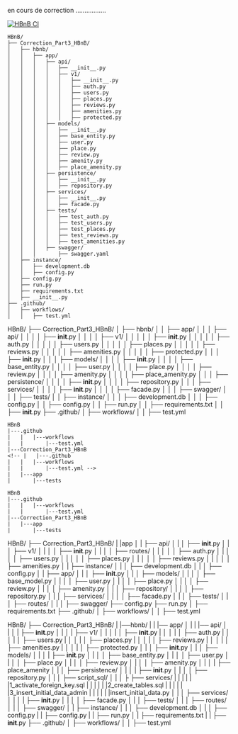 en cours de correction .................


[![HBnB CI](https://github.com/SDINAHET/HBnB/actions/workflows/test.yml/badge.svg)](https://github.com/SDINAHET/HBnB/actions/workflows/test.yml)


```plaintext
HBnB/
├── Correction_Part3_HBnB/
│   ├── hbnb/
│   │   ├── app/
│   │   │   ├── api/
│   │   │   │   ├── __init__.py
│   │   │   │   ├── v1/
│   │   │   │   │   ├── __init__.py
│   │   │   │   │   ├── auth.py
│   │   │   │   │   ├── users.py
│   │   │   │   │   ├── places.py
│   │   │   │   │   ├── reviews.py
│   │   │   │   │   ├── amenities.py
│   │   │   │   │   ├── protected.py
│   │   │   ├── models/
│   │   │   │   ├── __init__.py
│   │   │   │   ├── base_entity.py
│   │   │   │   ├── user.py
│   │   │   │   ├── place.py
│   │   │   │   ├── review.py
│   │   │   │   ├── amenity.py
│   │   │   │   ├── place_amenity.py
│   │   │   ├── persistence/
│   │   │   │   ├── __init__.py
│   │   │   │   ├── repository.py
│   │   │   ├── services/
│   │   │   │   ├── __init__.py
│   │   │   │   ├── facade.py
│   │   │   ├── tests/
│   │   │   │   ├── test_auth.py
│   │   │   │   ├── test_users.py
│   │   │   │   ├── test_places.py
│   │   │   │   ├── test_reviews.py
│   │   │   │   ├── test_amenities.py
│   │   │   ├── swagger/
│   │   │       ├── swagger.yaml
│   ├── instance/
│   │   ├── development.db
│   │   ├── config.py
│   ├── config.py
│   ├── run.py
│   ├── requirements.txt
│   ├── __init__.py
├── .github/
│   ├── workflows/
│   │   ├── test.yml
```

HBnB/
├── Correction_Part3_HBnB/
│   ├── hbnb/
│   │   ├── app/
│   │   │   ├── api/
│   │   │   │   ├── __init__.py
│   │   │   │   ├── v1/
│   │   │   │   │   ├── __init__.py
│   │   │   │   │   ├── auth.py
│   │   │   │   │   ├── users.py
│   │   │   │   │   ├── places.py
│   │   │   │   │   ├── reviews.py
│   │   │   │   │   ├── amenities.py
│   │   │   │   │   ├── protected.py
│   │   │   ├── __init__.py
│   │   │   ├── models/
│   │   │   │   ├── __init__.py
│   │   │   │   ├── base_entity.py
│   │   │   │   ├── user.py
│   │   │   │   ├── place.py
│   │   │   │   ├── review.py
│   │   │   │   ├── amenity.py
│   │   │   │   ├── place_amenity.py
│   │   │   ├── persistence/
│   │   │   │   ├── __init__.py
│   │   │   │   ├── repository.py
│   │   │   ├── services/
│   │   │   │   ├── __init__.py
│   │   │   │   ├── facade.py
│   │   │   ├── swagger/
│   │   │   ├── tests/
│   │   ├── instance/
│   │   │   ├── development.db
│   │   │   ├── config.py
│   │   ├── config.py
│   │   ├── run.py
│   │   ├── requirements.txt
│   │   ├── __init__.py
├── .github/
│   ├── workflows/
│   │   ├── test.yml

```plaintext
HBnB
|---.github
|   |   |---workflows
|   |       |---test.yml
|---Correction_Part3_HBnB
<!-- |   |---.github
|   |   |---workflows
|   |       |---test.yml -->
|   |---app
|       |---tests
```

```plaintext
HBnB
|---.github
|   |   |---workflows
|   |       |---test.yml
|---Correction_Part3_HBnB
|   |---app
|       |---tests
```

HBnB/
├── Correction_Part3_HBnB/
|   |app
│   |   ├── api/
│   |   │   ├── __init__.py
│   |   │   ├── v1/
│   |   │   │   ├── __init__.py
│   |   │   │   ├── routes/
│   |   │   │   │   ├── auth.py
│   |   │   │   │   ├── users.py
│   |   │   │   │   ├── places.py
│   |   │   │   │   ├── reviews.py
│   |   │   │   │   ├── amenities.py
│   |   ├── instance/
│   |   │   ├── development.db
│   |   │   ├── config.py
│   |   ├── app/
│   |   │   ├── __init__.py
│   |   │   ├── models/
│   |   │   │   ├── base_model.py
│   |   │   │   ├── user.py
│   |   │   │   ├── place.py
│   |   │   │   ├── review.py
│   |   │   │   ├── amenity.py
│   |   │   ├── repository/
│   |   │   │   ├── repository.py
│   |   │   ├── services/
│   |   │   │   ├── facade.py
│   |   │   ├── tests/
│   |   │   ├── routes/
│   |   │   ├── swagger/
    ├── config.py
    ├── run.py
│   ├── requirements.txt
├── .github/
│   ├── workflows/
│   │   ├── test.yml


HBnB/
├── Correction_Part3_HBnB/
|   |──hbnb/
|   |   |── app/
│   |   |   |── api/
│   |   │   |   ├── __init__.py
│   |   │   |   ├── v1/
│   |   │   |   │   ├── __init__.py
|   │   │   |   │   ├── auth.py
|   │   │   |   │   ├── users.py
|   │   │   |   │   ├── places.py
|   │   │   |   │   ├── reviews.py
|   │   │   |   │   ├── amenities.py
|   │   │   |   │   ├── protected.py
│   |   │   ├── __init__.py
│   |   │   ├── models/
│   |   │   |   ├── __init__.py
│   |   │   │   ├── base_entity.py
│   |   │   │   ├── user.py
│   |   │   │   ├── place.py
│   |   │   │   ├── review.py
│   |   │   │   ├── amenity.py
│   |   │   |   ├── place_amenity
│   |   │   ├── persistence/
│   |   │   |   ├── __init__.py
│   |   │   │   ├── repository.py
│   |   │   ├── script_sql/
│   |   │   ├   ├── services/
|   |   |   |   |   |1_activate_foreign_key.sql
|   |   |   |   |   |2_create_tables.sql
|   |   |   |   |   |3_insert_initial_data_admin
|   |   |   |   |   |insert_initial_data.py
│   |   │   ├── services/
│   |   │   |   ├── __init__.py
│   |   │   │   ├── facade.py
│   |   │   ├── tests/
│   |   │   ├── routes/
│   |   │   ├── swagger/
│   |   ├── instance/
│   |   │   ├── development.db
│   |   │   ├── config.py
|   |   ├── config.py
|   |   ├── run.py
│   |   ├── requirements.txt
|   |   ├── __init__.py
├── .github/
│   ├── workflows/
│   │   ├── test.yml
